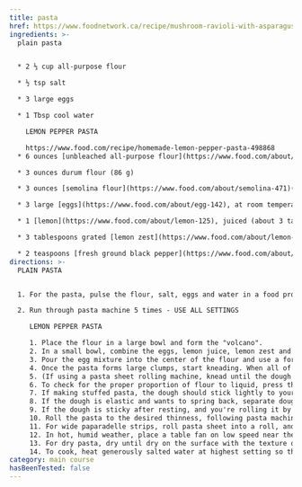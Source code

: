 ```yaml
---
title: pasta
href: https://www.foodnetwork.ca/recipe/mushroom-ravioli-with-asparagus-and-tarragon/12807/
ingredients: >-
  plain pasta


  * 2 ⅓ cup all-purpose flour

  * ½ tsp salt

  * 3 large eggs

  * 1 Tbsp cool water

    LEMON PEPPER PASTA

    https://www.food.com/recipe/homemade-lemon-pepper-pasta-498868
  * 6 ounces [unbleached all-purpose flour](https://www.food.com/about/flour-64)(169 g)

  * 3 ounces durum flour (86 g)

  * 3 ounces [semolina flour](https://www.food.com/about/semolina-471)(86 g)

  * 3 large [eggs](https://www.food.com/about/egg-142), at room temperature (150 grams)

  * 1 [lemon](https://www.food.com/about/lemon-125), juiced (about 3 tablespoons or 45 ml)

  * 3 tablespoons grated [lemon zest](https://www.food.com/about/lemon-125) (zest from 3 lemons)

  * 2 teaspoons [fresh ground black pepper](https://www.food.com/about/pepper-337)
directions: >-
  PLAIN PASTA


  1. For the pasta, pulse the flour, salt, eggs and water in a food processor until the mixture is crumbly (it will not come together). Turn the crumbs out onto a work surface and bring the dough together, shaping it into 4 small discs. Wrap and chill for at least 2 hours.

  2. Run through pasta machine 5 times - USE ALL SETTINGS

     LEMON PEPPER PASTA

     1. Place the flour in a large bowl and form the "volcano".
     2. In a small bowl, combine the eggs, lemon juice, lemon zest and black pepper.
     3. Pour the egg mixture into the center of the flour and use a fork to start incorporating the flour into the mixture. Start with the inner rim and work in the flour from the bottom up. Spin the bowl counterclockwise if you're right-handed (or clockwise if left-handed) while working in the flour with the fork.
     4. Once the pasta forms large clumps, start kneading. When all of the loose flour has been incorporated and the dough has formed a rough but cohesive mass, about 4 minutes, transfer it to the board to finish kneading. (If loose flour remains and resists joining the dough mass, add 2-3 teaspoons water, toss with the loose flour, and incorporate into the dough mass.).
     5. (If using a pasta sheet rolling machine, knead until the dough is cohesive and moderately smooth, about 5 minutes.).
     6. To check for the proper proportion of flour to liquid, press thumb into center of the ball of dough, it should come out clean. If too wet, sprinkle on some more flour (all-purpose flour is fine) and work inches If too dry, spray water with a mister and knead until the liquid has been absorbed.
     7. If making stuffed pasta, the dough should stick lightly to your fingers but pull away cleanly. For sheet pasta, add enough extra flour to make a firmer dough that releases easily from your fingers.
     8. If the dough is elastic and wants to spring back, separate dough into 6-8 balls, cover with a bowl or a damp cloth, or wrap in plastic, and allow it to rest at room temperature for about 30 minutes to relax the gluten before rolling. The dough will continue to absorb the flour as it rests.
     9. If the dough is sticky after resting, and you're rolling it by machine, you may wish to incorporate more flour by sprinkling the dough when you roll out the pasta to keep it from sticking.
     10. Roll the pasta to the desired thinness, following pasta machine's directions (start at 1 and progress to desired level). Aim for level 7 for fettuccine. If the dough breaks apart, is irregularly shaped, or sticks to the machine and makes holes, do not worry. Just fold up the sheet of dough into a regular shape that fits the widths of the pasta machine. Dust the new piece of dough with flour, and start rolling again.  FOR RAVIOLI ROLL THROUGH MACHINE 5X, USE ALL SETTINGS.
     11. For wide paparadelle strips, roll pasta sheet into a roll, and slice with a knife. Otherwise, use pasta cutter of your choice.
     12. In hot, humid weather, place a table fan on low speed near the pasta drying rack. Turn the pasta sheets several times so they dry out evenly without developing any mold before forming into nests and drying fully. (Note if cooking pasta the same day, there is no need to dry out the pasta.) Once the pasta has been cut and formed into portion-size nests, arrange on a tray that has been covered with waxed paper or parchment paper and sprinkled with semolina or cornmeal, cover with plastic wrap and store refrigerated up to 3 days.
     13. For dry pasta, dry until dry on the surface with the texture of smooth cardboard but not brittle. The sheets are dried enough if the cut edges are whitish in color.
     14. To cook, heat generously salted water at highest setting so that water will return to a boil quickly after pasta is added. Cook until al dente, about 4 minutes for fresh pasta.
category: main course
hasBeenTested: false
---
```

